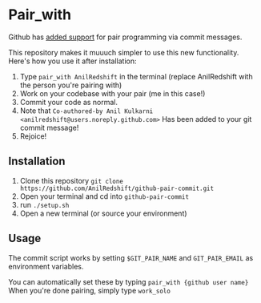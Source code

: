 # Pair_with
Github has [added support](https://github.com/blog/2496-commit-together-with-co-authors) for pair programming via commit messages.

This repository makes it muuuch simpler to use this new functionality. Here's how you use it after installation:
1) Type `pair_with AnilRedshift` in the terminal (replace AnilRedshift with the person you're pairing with)
2) Work on your codebase with your pair (me in this case!)
3) Commit your code as normal.
4) Note that `Co-authored-by Anil Kulkarni <anilredshift@users.noreply.github.com>` Has been added to your git commit message!
5) Rejoice!


## Installation
1) Clone this repository `git clone https://github.com/AnilRedshift/github-pair-commit.git`
1) Open your terminal and cd into `github-pair-commit`
1) run `./setup.sh`
1) Open a new terminal (or source your environment)


## Usage
The commit script works by setting `$GIT_PAIR_NAME` and `GIT_PAIR_EMAIL` as environment variables.
  
You can automatically set these by typing `pair_with {github user name}`
When you're done pairing, simply type `work_solo`
